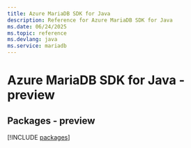 ```yaml
---
title: Azure MariaDB SDK for Java
description: Reference for Azure MariaDB SDK for Java
ms.date: 06/24/2025
ms.topic: reference
ms.devlang: java
ms.service: mariadb
---
```

# Azure MariaDB SDK for Java - preview
## Packages - preview
[!INCLUDE [packages](mariadb-index.md)]